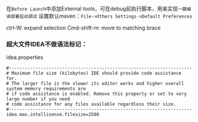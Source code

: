 在`Before Launch`中添加External tools，可在debug前执行脚本，用来实现`一键编译部署启动调试`
设置默认maven：`File->Others Settings->Default Preferences`

ctrl-W: expand selection
Cmd-shift-m: move to matching brace

### 超大文件IDEA不做语法标记：
idea.properties
```
#---------------------------------------------------------------------
# Maximum file size (kilobytes) IDE should provide code assistance for.
# The larger file is the slower its editor works and higher overall system memory requirements are
# if code assistance is enabled. Remove this property or set to very large number if you need
# code assistance for any files available regardless their size.
#---------------------------------------------------------------------
idea.max.intellisense.filesize=2500
```

